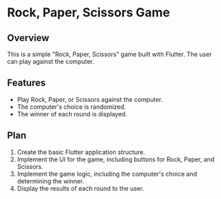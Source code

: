 # Rock, Paper, Scissors Game

## Overview

This is a simple "Rock, Paper, Scissors" game built with Flutter. The user can play against the computer.

## Features

*   Play Rock, Paper, or Scissors against the computer.
*   The computer's choice is randomized.
*   The winner of each round is displayed.

## Plan

1.  Create the basic Flutter application structure.
2.  Implement the UI for the game, including buttons for Rock, Paper, and Scissors.
3.  Implement the game logic, including the computer's choice and determining the winner.
4.  Display the results of each round to the user.
